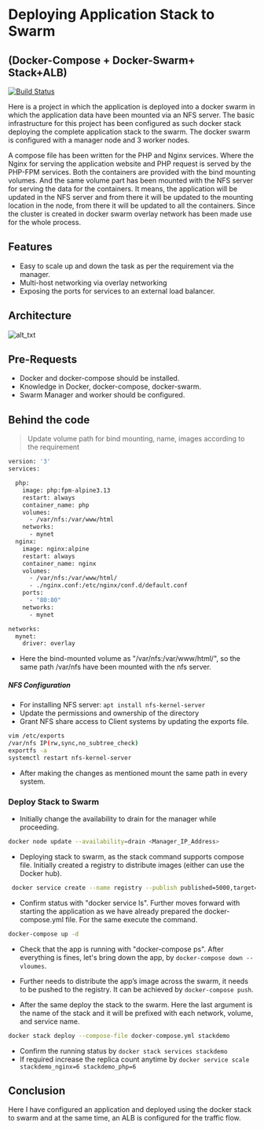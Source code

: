 # Deploying Application Stack to Swarm
## (Docker-Compose + Docker-Swarm+ Stack+ALB)

[![Build Status](https://travis-ci.org/joemccann/dillinger.svg?branch=master)](https://travis-ci.org/joemccann/dillinger)

Here is a project in which the application is deployed into a docker swarm in which the application data have been mounted via an NFS server. The basic infrastructure  for this project has been configured as such docker stack deploying the complete application stack to the swarm. The docker swarm is configured with a manager node and 3 worker nodes. 

A compose file has been written  for the PHP and Nginx services. Where the Nginx for serving the application website  and PHP request is served by the PHP-FPM services. Both the containers are provided with the bind mounting volumes. And the same volume part has been mounted with the NFS server for serving the data for the containers. It means, the application will be updated in the NFS server and from there it will be updated to the mounting location in the node, from there it will be updated to all the containers. Since the cluster is created in docker swarm overlay network has been made use for the whole process.

## Features

- Easy to scale up and down the task as per the requirement via the manager.
- Multi-host networking via overlay networking
- Exposing the ports for services to an external load balancer.

## Architecture
![
alt_txt
](https://i.ibb.co/7gmyJRb/stack-5.jpg)

## Pre-Requests
- Docker and docker-compose should be installed.
- Knowledge in Docker, docker-compose, docker-swarm.
- Swarm Manager and worker should be configured. 

## Behind the code

> Update volume path for bind mounting, name, images according to the requirement

```sh
version: '3'
services:

  php:
    image: php:fpm-alpine3.13
    restart: always
    container_name: php
    volumes:
      - /var/nfs:/var/www/html
    networks:
      - mynet
  nginx:
    image: nginx:alpine
    restart: always
    container_name: nginx
    volumes:
      - /var/nfs:/var/www/html/
      - ./nginx.conf:/etc/nginx/conf.d/default.conf
    ports:
      - "80:80"
    networks:
      - mynet

networks:
  mynet:
    driver: overlay
```
- Here the bind-mounted volume as "/var/nfs:/var/www/html/", so the same path /var/nfs have been mounted with the nfs server. 
##### NFS Configuration
- For installing NFS server:  `apt install nfs-kernel-server`
- Update the permissions and ownership of the directory
- Grant NFS share access to Client systems by updating the exports file.

```sh
vim /etc/exports
/var/nfs IP(rw,sync,no_subtree_check)
exportfs -a
systemctl restart nfs-kernel-server
```
- After making the changes as mentioned mount the same path in every system. 

### Deploy Stack to Swarm 
- Initially change the availability to drain for the manager while proceeding.
```sh
docker node update --availability=drain <Manager_IP_Address>
```

- Deploying  stack to swarm, as the stack command supports compose file. Initially created a registry to distribute images (either can use the Docker hub). 
```sh
 docker service create --name registry --publish published=5000,target=5000 registry:2
````
- Confirm status with "docker service ls". Further moves forward with starting the application as we have already prepared the docker-compose.yml file.  For the same execute the command.
```sh
docker-compose up -d
```
- Check that the app is running with "docker-compose ps". After everything is fines, let's bring down the app, by `docker-compose down --vloumes`. 

- Further needs to distribute the app’s image across the swarm, it needs to be pushed to the registry. It can be achieved by `docker-compose push`.

- After the same deploy the stack to the swarm. Here the last argument is the name of the stack and it will be prefixed with each network, volume, and service name.

```sh
docker stack deploy --compose-file docker-compose.yml stackdemo
```
- Confirm the running status by `docker stack services stackdemo`
- If required increase the replica count anytime by `docker service scale stackdemo_nginx=6 stackdemo_php=6`

## Conclusion

Here I have configured an application and deployed using the docker stack to swarm and at the same time, an ALB is configured for the traffic flow.
